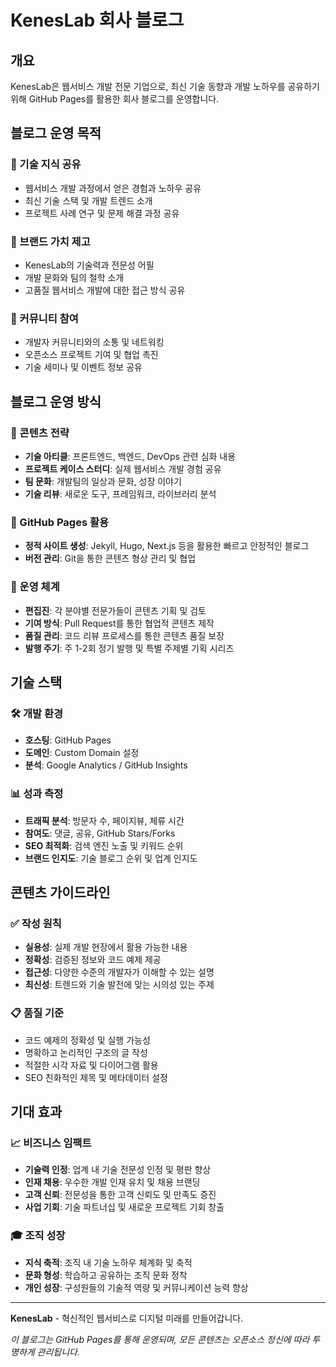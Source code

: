 # KenesLab 회사 블로그

## 개요
KenesLab은 웹서비스 개발 전문 기업으로, 최신 기술 동향과 개발 노하우를 공유하기 위해 GitHub Pages를 활용한 회사 블로그를 운영합니다.

## 블로그 운영 목적

### 🎯 기술 지식 공유
- 웹서비스 개발 과정에서 얻은 경험과 노하우 공유
- 최신 기술 스택 및 개발 트렌드 소개
- 프로젝트 사례 연구 및 문제 해결 과정 공유

### 🌟 브랜드 가치 제고
- KenesLab의 기술력과 전문성 어필
- 개발 문화와 팀의 철학 소개
- 고품질 웹서비스 개발에 대한 접근 방식 공유

### 🤝 커뮤니티 참여
- 개발자 커뮤니티와의 소통 및 네트워킹
- 오픈소스 프로젝트 기여 및 협업 촉진
- 기술 세미나 및 이벤트 정보 공유

## 블로그 운영 방식

### 📝 콘텐츠 전략
- **기술 아티클**: 프론트엔드, 백엔드, DevOps 관련 심화 내용
- **프로젝트 케이스 스터디**: 실제 웹서비스 개발 경험 공유
- **팀 문화**: 개발팀의 일상과 문화, 성장 이야기
- **기술 리뷰**: 새로운 도구, 프레임워크, 라이브러리 분석

### 🚀 GitHub Pages 활용
- **정적 사이트 생성**: Jekyll, Hugo, Next.js 등을 활용한 빠르고 안정적인 블로그
- **버전 관리**: Git을 통한 콘텐츠 형상 관리 및 협업

### 👥 운영 체계
- **편집진**: 각 분야별 전문가들이 콘텐츠 기획 및 검토
- **기여 방식**: Pull Request를 통한 협업적 콘텐츠 제작
- **품질 관리**: 코드 리뷰 프로세스를 통한 콘텐츠 품질 보장
- **발행 주기**: 주 1-2회 정기 발행 및 특별 주제별 기획 시리즈

## 기술 스택

### 🛠️ 개발 환경
- **호스팅**: GitHub Pages
- **도메인**: Custom Domain 설정
- **분석**: Google Analytics / GitHub Insights

### 📊 성과 측정
- **트래픽 분석**: 방문자 수, 페이지뷰, 체류 시간
- **참여도**: 댓글, 공유, GitHub Stars/Forks
- **SEO 최적화**: 검색 엔진 노출 및 키워드 순위
- **브랜드 인지도**: 기술 블로그 순위 및 업계 인지도

## 콘텐츠 가이드라인

### ✅ 작성 원칙
- **실용성**: 실제 개발 현장에서 활용 가능한 내용
- **정확성**: 검증된 정보와 코드 예제 제공
- **접근성**: 다양한 수준의 개발자가 이해할 수 있는 설명
- **최신성**: 트렌드와 기술 발전에 맞는 시의성 있는 주제

### 📋 품질 기준
- 코드 예제의 정확성 및 실행 가능성
- 명확하고 논리적인 구조의 글 작성
- 적절한 시각 자료 및 다이어그램 활용
- SEO 친화적인 제목 및 메타데이터 설정

## 기대 효과

### 📈 비즈니스 임팩트
- **기술력 인정**: 업계 내 기술 전문성 인정 및 평판 향상
- **인재 채용**: 우수한 개발 인재 유치 및 채용 브랜딩
- **고객 신뢰**: 전문성을 통한 고객 신뢰도 및 만족도 증진
- **사업 기회**: 기술 파트너십 및 새로운 프로젝트 기회 창출

### 🎓 조직 성장
- **지식 축적**: 조직 내 기술 노하우 체계화 및 축적
- **문화 형성**: 학습하고 공유하는 조직 문화 정착
- **개인 성장**: 구성원들의 기술적 역량 및 커뮤니케이션 능력 향상

---

**KenesLab** - 혁신적인 웹서비스로 디지털 미래를 만들어갑니다.

*이 블로그는 GitHub Pages를 통해 운영되며, 모든 콘텐츠는 오픈소스 정신에 따라 투명하게 관리됩니다.*
